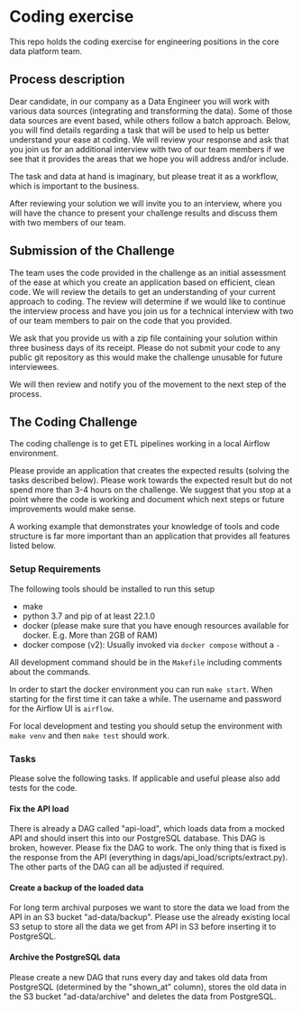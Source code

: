 # Coding exercise

This repo holds the coding exercise for engineering positions in the core data platform team.

## Process description

Dear candidate, in our company as a Data Engineer you will work with various data sources (integrating and transforming
the data). Some of those data sources are event based, while others follow a batch approach. Below, you will find
details regarding a task that will be used to help us better understand your ease at coding. We will review your
response and ask that you join us for an additional interview with two of our team members if we see that it provides
the areas that we hope you will address and/or include.

The task and data at hand is imaginary, but please treat it as a workflow, which is important to the business.

After reviewing your solution we will invite you to an interview, where you will have the chance to present your
challenge results and discuss them with two members of our team.

## Submission of the Challenge

The team uses the code provided in the challenge as an initial assessment of the ease at which you create an
application based on efficient, clean code. We will review the details to get an understanding of your current approach
to coding. The review will determine if we would like to continue the interview process and have you join us for a
technical interview with two of our team members to pair on the code that you provided.

We ask that you provide us with a zip file containing your solution within three business days of its receipt.
Please do not submit your code to any public git repository as this would make the challenge unusable for future
interviewees.

We will then review and notify you of the movement to the next step of the process.

## The Coding Challenge

The coding challenge is to get ETL pipelines working in a local Airflow environment.

Please provide an application that creates the expected results (solving the tasks described below). Please work
towards the expected result but do not spend more than 3-4 hours on the challenge. We suggest that you stop at a point
where the code is working and document which next steps or future improvements would make sense.

A working example that demonstrates your knowledge of tools and code structure is far more important than an application
that provides all features listed below.

### Setup Requirements

The following tools should be installed to run this setup

- make
- python 3.7 and pip of at least 22.1.0
- docker (please make sure that you have enough resources available for docker. E.g. More than 2GB of RAM)
- docker compose (v2): Usually invoked via `docker compose` without a `-`

All development command should be in the `Makefile` including comments about the commands.

In order to start the docker environment you can run `make start`. When starting for the first time it can take a while.
The username and password for the Airflow UI is `airflow`.

For local development and testing you should setup the environment with `make venv` and then `make test` should work.

### Tasks

Please solve the following tasks. If applicable and useful please also add tests for the code.

#### Fix the API load

There is already a DAG called "api-load", which loads data from a mocked API and should insert this into our PostgreSQL
database. This DAG is broken, however. Please fix the DAG to work.
The only thing that is fixed is the response from the API (everything in dags/api_load/scripts/extract.py). The other
parts of the DAG can all be adjusted if required.

#### Create a backup of the loaded data

For long term archival purposes we want to store the data we load from the API in an S3 bucket "ad-data/backup".
Please use the already existing local S3 setup to store all the data we get from API in S3 before inserting it to
PostgreSQL.

#### Archive the PostgreSQL data

Please create a new DAG that runs every day and takes old data from PostgreSQL (determined by the "shown_at" column),
stores the old data in the S3 bucket "ad-data/archive" and deletes the data from PostgreSQL.
